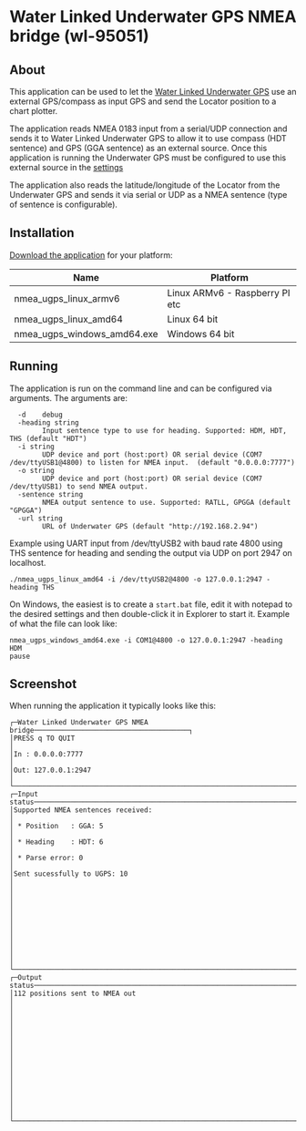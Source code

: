 # Water Linked Underwater GPS NMEA bridge (wl-95051)

## About

This application can be used to let the [Water Linked Underwater GPS](https://waterlinked.com/underwater-gps/) use an external GPS/compass as input GPS and send the Locator position to a chart plotter.

The application reads NMEA 0183 input from a serial/UDP connection and sends it to Water Linked Underwater GPS to allow it to use compass (HDT sentence) and GPS (GGA sentence) as an external source. Once this application is running the Underwater GPS must be configured to use this external source in the [settings](https://waterlinked.github.io/docs/explorer-kit/gui/settings/)

The application also reads the latitude/longitude of the Locator from the Underwater GPS and sends it via serial or UDP as a NMEA sentence (type of sentence is configurable).

## Installation

[Download the application](https://github.com/waterlinked/ugps-nmea-go/releases) for your platform:

| Name | Platform |
|------|----------|
| nmea_ugps_linux_armv6 | Linux ARMv6 - Raspberry PI etc |
| nmea_ugps_linux_amd64 | Linux 64 bit |
| nmea_ugps_windows_amd64.exe | Windows 64 bit |

## Running

The application is run on the command line and can be configured via arguments. The arguments are:

```
  -d	debug
  -heading string
    	Input sentence type to use for heading. Supported: HDM, HDT, THS (default "HDT")
  -i string
    	UDP device and port (host:port) OR serial device (COM7 /dev/ttyUSB1@4800) to listen for NMEA input.  (default "0.0.0.0:7777")
  -o string
    	UDP device and port (host:port) OR serial device (COM7 /dev/ttyUSB1) to send NMEA output.
  -sentence string
    	NMEA output sentence to use. Supported: RATLL, GPGGA (default "GPGGA")
  -url string
    	URL of Underwater GPS (default "http://192.168.2.94")
```

Example using UART input from /dev/ttyUSB2 with baud rate 4800 using THS sentence for heading and sending the output via UDP on port 2947 on localhost.

```
./nmea_ugps_linux_amd64 -i /dev/ttyUSB2@4800 -o 127.0.0.1:2947 -heading THS
```

On Windows, the easiest is to create a `start.bat` file, edit it with notepad to the desired settings and then double-click it in Explorer to start it. Example of what the file can look like:

```
nmea_ugps_windows_amd64.exe -i COM1@4800 -o 127.0.0.1:2947 -heading HDM
pause
```

## Screenshot

When running the application it typically looks like this:

```
┌─Water Linked Underwater GPS NMEA bridge──────────────────────────────────────┐
│PRESS q TO QUIT                                                               │
│In : 0.0.0.0:7777                                                             │
│Out: 127.0.0.1:2947                                                           │
└──────────────────────────────────────────────────────────────────────────────┘
┌─Input status─────────────────────────────────────────────────────────────────┐
│Supported NMEA sentences received:                                            │
│ * Position   : GGA: 5                                                        │
│ * Heading    : HDT: 6                                                        │
│ * Parse error: 0                                                             │
│Sent sucessfully to UGPS: 10                                                  │
│                                                                              │
│                                                                              │
│                                                                              │
│                                                                              │
│                                                                              │
└──────────────────────────────────────────────────────────────────────────────┘
┌─Output status────────────────────────────────────────────────────────────────┐
│112 positions sent to NMEA out                                                │
│                                                                              │
│                                                                              │
│                                                                              │
│                                                                              │
│                                                                              │
│                                                                              │
│                                                                              │
└──────────────────────────────────────────────────────────────────────────────┘
```
